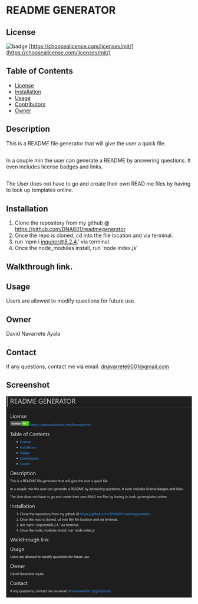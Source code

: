 # README GENERATOR
## License
  ![badge](https://img.shields.io/badge/licence-MIT-brightgreen)
  [https://choosealicense.com/licenses/mit/](https://choosealicense.com/licenses/mit/)

      

## Table of Contents
* [License](#license)
* [Installation](#installation)
* [Usage](#usage)
* [Contributors](#contributors)
* [Owner](#owner)

## Description
 This is a README file generator that will give the user a quick file.
##
 In a couple min the user can generate a README by answering questions. It even includes license badges and links. 
 ##
 The User does not have to go and create their own READ me files by having to look up templates online. 
 ## Installation
  1. Clone the repository from my github @ https://github.com/DNA601/readmegenerator. 
  2. Once the repo is cloned, cd into the file location and via terminal. 
  3. run  'npm i inquirer@8.2.4.' via terminal. 
  4. Once the node_modules install, run 'node index.js'

## Walkthrough link.


## Usage 
Users are allowed to modify questions for future use. 
## Owner
David Navarrete Ayala

## Contact
 
 If any questions, contact me via email: dnavarrete6001@gmail.com

 ## Screenshot
 ![img](/images/readmepic.png)






